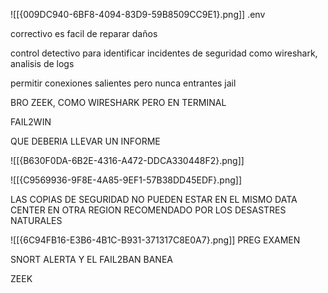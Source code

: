 ![[{009DC940-6BF8-4094-83D9-59B8509CC9E1}.png]]
.env


correctivo es facil de reparar daños

control detectivo para identificar incidentes de seguridad
como wireshark, analisis de logs

permitir conexiones salientes pero nunca entrantes jail

BRO ZEEK, COMO WIRESHARK PERO EN TERMINAL


FAIL2WIN

QUE DEBERIA LLEVAR UN INFORME


![[{B630F0DA-6B2E-4316-A472-DDCA330448F2}.png]]

![[{C9569936-9F8E-4A85-9EF1-57B38DD45EDF}.png]]

LAS COPIAS DE SEGURIDAD NO PUEDEN ESTAR EN EL MISMO DATA CENTER
 EN OTRA REGION RECOMENDADO POR LOS DESASTRES NATURALES

![[{6C94FB16-E3B6-4B1C-B931-371317C8E0A7}.png]]
PREG EXAMEN


SNORT ALERTA Y EL FAIL2BAN BANEA


ZEEK

